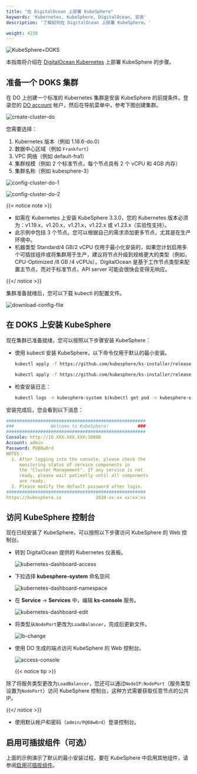 ```yaml
---
title: "在 DigitalOcean 上部署 KubeSphere"
keywords: 'Kubernetes, KubeSphere, DigitalOcean, 安装'
description: '了解如何在 DigitalOcean 上部署 KubeSphere。'

weight: 4230
---
```


![KubeSphere+DOKS](/images/docs/v3.3/do/KubeSphere-DOKS.png)

本指南将介绍在 [DigitalOcean Kubernetes](https://www.digitalocean.com/products/kubernetes/) 上部署 KubeSphere 的步骤。

## 准备一个 DOKS 集群

在 DO 上创建一个标准的 Kubernetes 集群是安装 KubeSphere 的前提条件。登录您的 [DO account](https://cloud.digitalocean.com/) 帐户，然后在导航菜单中，参考下图创建集群。

![create-cluster-do](/images/docs/v3.3/zh-cn/installing-on-kubernetes/hosted-kubernetes/install-kubesphere-on-do/create-cluster-do.png)

您需要选择：

1. Kubernetes 版本（例如 1.18.6-do.0）
2. 数据中心区域（例如 `Frankfurt`）
3. VPC 网络（例如 default-fra1）
4. 集群规模（例如 2 个标准节点，每个节点具有 2 个 vCPU 和 4GB 内存）
5. 集群名称（例如 kubesphere-3）

![config-cluster-do-1](/images/docs/v3.3/zh-cn/installing-on-kubernetes/hosted-kubernetes/install-kubesphere-on-do/config-cluster-do-1.png)

![config-cluster-do-2](/images/docs/v3.3/zh-cn/installing-on-kubernetes/hosted-kubernetes/install-kubesphere-on-do/config-cluster-do-2.png)

{{< notice note >}}

- 如需在 Kubernetes 上安装 KubeSphere 3.3.0，您的 Kubernetes 版本必须为：v1.19.x，v1.20.x，v1.21.x，v1.22.x 或 v1.23.x（实验性支持）。
- 此示例中包括 3 个节点。您可以根据自己的需求添加更多节点，尤其是在生产环境中。
- 机器类型 Standard/4 GB/2 vCPU 仅用于最小化安装的，如果您计划启用多个可插拔组件或将集群用于生产，建议将节点升级到规格更大的类型（例如，CPU-Optimized /8 GB /4 vCPUs）。DigitalOcean 是基于工作节点类型来配置主节点，而对于标准节点，API server 可能会很快会变得无响应。

{{</ notice >}}

集群准备就绪后，您可以下载 kubectl 的配置文件。

![download-config-file](/images/docs/v3.3/zh-cn/installing-on-kubernetes/hosted-kubernetes/install-kubesphere-on-do/download-config-file.png)

## 在 DOKS 上安装 KubeSphere

现在集群已准备就绪，您可以按照以下步骤安装 KubeSphere：

- 使用 kubectl 安装 KubeSphere，以下命令仅用于默认的最小安装。

  ```bash
  kubectl apply -f https://github.com/kubesphere/ks-installer/releases/download/v3.3.0/kubesphere-installer.yaml
  
  kubectl apply -f https://github.com/kubesphere/ks-installer/releases/download/v3.3.0/cluster-configuration.yaml
  ```

- 检查安装日志：

  ```bash
  kubectl logs -n kubesphere-system $(kubectl get pod -n kubesphere-system -l app=ks-installer -o jsonpath='{.items[0].metadata.name}') -f
  ```

安装完成后，您会看到以下消息：

```yaml
#####################################################
###              Welcome to KubeSphere!           ###
#####################################################
Console: http://10.XXX.XXX.XXX:30880
Account: admin
Password: P@88w0rd
NOTES：
  1. After logging into the console, please check the
     monitoring status of service components in
     the "Cluster Management". If any service is not
     ready, please wait patiently until all components
     are ready.
  2. Please modify the default password after login.
#####################################################
https://kubesphere.io             2020-xx-xx xx:xx:xx
```

## 访问 KubeSphere 控制台

现在已经安装了 KubeSphere，可以按照以下步骤访问 KubeSphere 的 Web 控制台。

- 转到 DigitalOcean 提供的 Kubernetes 仪表板。

  ![kubernetes-dashboard-access](/images/docs/v3.3/zh-cn/installing-on-kubernetes/hosted-kubernetes/install-kubesphere-on-do/kubernetes-dashboard-access.png)

- 下拉选择 **kubesphere-system** 命名空间

  ![kubernetes-dashboard-namespace](/images/docs/v3.3/zh-cn/installing-on-kubernetes/hosted-kubernetes/install-kubesphere-on-do/kubernetes-dashboard-namespace.png)

- 在 **Service** -> **Services** 中，编辑 **ks-console** 服务。

  ![kubernetes-dashboard-edit](/images/docs/v3.3/zh-cn/installing-on-kubernetes/hosted-kubernetes/install-kubesphere-on-do/kubernetes-dashboard-edit.png)

- 将类型从`NodePort`更改为`LoadBalancer`，完成后更新文件。

  ![lb-change](/images/docs/v3.3/zh-cn/installing-on-kubernetes/hosted-kubernetes/install-kubesphere-on-do/lb-change.png)

- 使用 DO 生成的端点访问 KubeSphere 的 Web 控制台。

  ![access-console](/images/docs/v3.3/zh-cn/installing-on-kubernetes/hosted-kubernetes/install-kubesphere-on-do/access-console.png)

  {{< notice tip >}}

 除了将服务类型更改为`LoadBalancer`，您还可以通过`NodeIP:NodePort`（服务类型设置为`NodePort`）访问 KubeSphere 控制台，这种方式需要获取任意节点的公共 IP。

  {{</ notice >}}

- 使用默认帐户和密码（`admin/P@88w0rd`）登录控制台。


## 启用可插拔组件（可选）

上面的示例演示了默认的最小安装过程，要在 KubeSphere 中启用其他组件，请参阅[启用可插拔组件](../../../pluggable-components/)。
